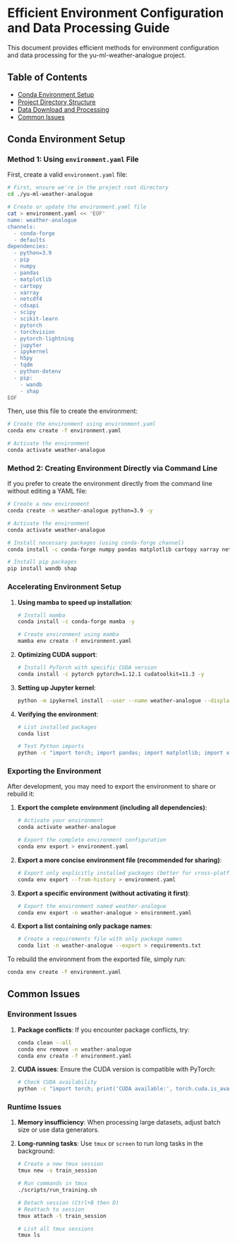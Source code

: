 # Efficient Environment Configuration and Data Processing Guide

This document provides efficient methods for environment configuration and data processing for the yu-ml-weather-analogue project.

## Table of Contents

- [Conda Environment Setup](#conda-environment-setup)
- [Project Directory Structure](#project-directory-structure)
- [Data Download and Processing](#data-download-and-processing)
- [Common Issues](#common-issues)

## Conda Environment Setup

### Method 1: Using `environment.yaml` File

First, create a valid `environment.yaml` file:

```zsh
# First, ensure we're in the project root directory
cd ./yu-ml-weather-analogue

# Create or update the environment.yaml file
cat > environment.yaml << 'EOF'
name: weather-analogue
channels:
  - conda-forge
  - defaults
dependencies:
  - python=3.9
  - pip
  - numpy
  - pandas
  - matplotlib
  - cartopy
  - xarray
  - netcdf4
  - cdsapi
  - scipy
  - scikit-learn
  - pytorch
  - torchvision
  - pytorch-lightning
  - jupyter
  - ipykernel
  - h5py
  - tqdm
  - python-dotenv
  - pip:
    - wandb
    - shap
EOF
```

Then, use this file to create the environment:

```zsh
# Create the environment using environment.yaml
conda env create -f environment.yaml

# Activate the environment
conda activate weather-analogue
```

### Method 2: Creating Environment Directly via Command Line

If you prefer to create the environment directly from the command line without editing a YAML file:

```zsh
# Create a new environment
conda create -n weather-analogue python=3.9 -y

# Activate the environment
conda activate weather-analogue

# Install necessary packages (using conda-forge channel)
conda install -c conda-forge numpy pandas matplotlib cartopy xarray netcdf4 cdsapi scipy scikit-learn pytorch torchvision pytorch-lightning jupyter ipykernel h5py tqdm python-dotenv -y

# Install pip packages
pip install wandb shap
```

### Accelerating Environment Setup

1. **Using mamba to speed up installation**:
   ```zsh
   # Install mamba
   conda install -c conda-forge mamba -y
   
   # Create environment using mamba
   mamba env create -f environment.yaml
   ```

2. **Optimizing CUDA support**:
   ```zsh
   # Install PyTorch with specific CUDA version
   conda install -c pytorch pytorch=1.12.1 cudatoolkit=11.3 -y
   ```

3. **Setting up Jupyter kernel**:
   ```zsh
   python -m ipykernel install --user --name weather-analogue --display-name "Python (weather-analogue)"
   ```

4. **Verifying the environment**:
   ```zsh
   # List installed packages
   conda list
   
   # Test Python imports
   python -c "import torch; import pandas; import matplotlib; import xarray; print('Environment setup successful!')"
   ```

### Exporting the Environment

After development, you may need to export the environment to share or rebuild it:

1. **Export the complete environment (including all dependencies)**:
   ```zsh
   # Activate your environment
   conda activate weather-analogue
   
   # Export the complete environment configuration
   conda env export > environment.yaml
   ```

2. **Export a more concise environment file (recommended for sharing)**:
   ```zsh
   # Export only explicitly installed packages (better for cross-platform)
   conda env export --from-history > environment.yaml
   ```

3. **Export a specific environment (without activating it first)**:
   ```zsh
   # Export the environment named weather-analogue
   conda env export -n weather-analogue > environment.yaml
   ```

4. **Export a list containing only package names**:
   ```zsh
   # Create a requirements file with only package names
   conda list -n weather-analogue --export > requirements.txt
   ```

To rebuild the environment from the exported file, simply run:

```zsh
conda env create -f environment.yaml
```


## Common Issues

### Environment Issues

1. **Package conflicts**: If you encounter package conflicts, try:
   ```zsh
   conda clean --all
   conda env remove -n weather-analogue
   conda env create -f environment.yaml
   ```

2. **CUDA issues**: Ensure the CUDA version is compatible with PyTorch:
   ```zsh
   # Check CUDA availability
   python -c "import torch; print('CUDA available:', torch.cuda.is_available())"
   ```


### Runtime Issues

1. **Memory insufficiency**: When processing large datasets, adjust batch size or use data generators.

2. **Long-running tasks**: Use `tmux` or `screen` to run long tasks in the background:
   ```zsh
   # Create a new tmux session
   tmux new -s train_session
   
   # Run commands in tmux
   ./scripts/run_training.sh
   
   # Detach session (Ctrl+B then D)
   # Reattach to session
   tmux attach -t train_session

   # List all tmux sessions
   tmux ls
   ```